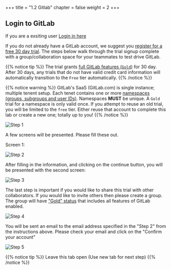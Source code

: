 +++
title = "1.2 Gitlab"
chapter = false
weight = 2
+++

## Login to GitLab

If you are a exsiting user [Login in here](https://gitlab.com/users/sign_in)

If you do not already have a GitLab account, we suggest you [register for a free 30 day trial](https://about.gitlab.com/free-trial/). The steps below walk through the trial signup complete with a group/collaboration space for your teammates to test drive GitLab.

{{% notice tip %}}
The trial grants [full GitLab features (`Gold`)](https://about.gitlab.com/pricing/gitlab-com/feature-comparison/) for 30 day. After 30 days, any trials that do not have valid credit card information will automatically transition to the `Free` tier automatically. 
{{% /notice %}}

{{% notice warning %}}
GitLab's SaaS (GitLab.com) is single instance; multiple tenent setup. Each tenet contains one or more [namespaces (groups, subgroups and user IDs)](https://docs.gitlab.com/ee/user/group/index.html#namespaces). Namespaces __MUST__ be unique. A `Gold` trial for a namespace is only valid once. If you attempt to reuse an old trial, you will be limited to the `free` tier. Either reuse that account to complete this lab or create a new one; totally up to you!
{{% /notice %}}

![Step 1](/images/getting_started/gitlab-homepage.png)

A few screens will be presented. Please fill these out. 

Screen 1:

![Step 2](/images/getting_started/gitlab-trial-screen-1.png)

After filling in the information, and clicking on the continue button, you will be presented with the second screen:

![Step 3](/images/getting_started/gitlab-trial-screen-2.png)

The last step is important if you would like to share this trial with other collaborators. If you would like to invite others then please create a group. The group will have ["Gold" status](https://about.gitlab.com/pricing/gitlab-com/feature-comparison/) that includes all features of GitLab enabled. 


![Step 4](/images/getting_started/gitlab-trial-screen-3.png)

You will be sent an email to the email address specified in the "Step 2" from the instructions above. Please check your email and click on the "Confirm your account" 

![Step 5](/images/getting_started//gitlab-trial-screen-4.png)

{{% notice tip %}}
Leave this tab open (Use new tab for next step)
{{% /notice %}}
